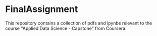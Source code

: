 # FinalAssignment

This repository contains a collection of pdfs and ipynbs relevant to the course "Applied Data Science - Capstone" from Coursera.
